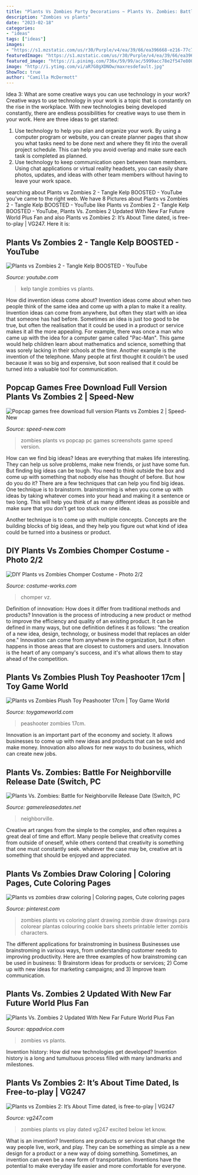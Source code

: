 ```yaml
---
title: "Plants Vs Zombies Party Decorations ~ Plants Vs. Zombies: Battle For Neighborville Release Date (switch, Pc"
description: "Zombies vs plants"
date: "2023-02-18"
categories:
- "ideas"
tags: ["ideas"]
images:
- "https://s1.mzstatic.com/us/r30/Purple/v4/ea/39/66/ea396668-e216-77c7-134b-638733eb23cd/mzl.rqjbzynw.png"
featuredImage: "https://s1.mzstatic.com/us/r30/Purple/v4/ea/39/66/ea396668-e216-77c7-134b-638733eb23cd/mzl.rqjbzynw.png"
featured_image: "https://i.pinimg.com/736x/59/99/ac/5999acc78e2f547e800ca51880968041--cookie-bars-plants-vs-zombies.jpg"
image: "http://i.ytimg.com/vi/aR7G8gXDNOw/maxresdefault.jpg"
ShowToc: true
author: "Camilla McDermott"
---
```



Idea 3: What are some creative ways you can use technology in your work?
Creative ways to use technology in your work is a topic that is constantly on the rise in the workplace. With new technologies being developed constantly, there are endless possibilities for creative ways to use them in your work. Here are three ideas to get started: 
1. Use technology to help you plan and organize your work. By using a computer program or website, you can create planner pages that show you what tasks need to be done next and where they fit into the overall project schedule. This can help you avoid overlap and make sure each task is completed as planned. 
2. Use technology to keep communication open between team members. Using chat applications or virtual reality headsets, you can easily share photos, updates, and ideas with other team members without having to leave your work space.

	

		
searching about Plants vs Zombies 2 - Tangle Kelp BOOSTED - YouTube you've came to the right web. We have 8 Pictures about Plants vs Zombies 2 - Tangle Kelp BOOSTED - YouTube like Plants vs Zombies 2 - Tangle Kelp BOOSTED - YouTube, Plants Vs. Zombies 2 Updated With New Far Future World Plus Fan and also Plants vs Zombies 2: It’s About Time dated, is free-to-play | VG247. Here it is:
		
    
## Plants Vs Zombies 2 - Tangle Kelp BOOSTED - YouTube

<img loading=lazy src="http://i.ytimg.com/vi/aR7G8gXDNOw/maxresdefault.jpg" onerror="this.onerror=null;this.src='https://tse1.mm.bing.net/th?id=OIP.mjpAdVudyVrFu-0_q1UPNwHaEK&amp;pid=15.1';" alt="Plants vs Zombies 2 - Tangle Kelp BOOSTED - YouTube">

_Source: youtube.com_

>kelp tangle zombies vs plants. 

	

How did invention ideas come about?
Invention ideas come about when two people think of the same idea and come up with a plan to make it a reality. Invention ideas can come from anywhere, but often they start with an idea that someone has had before. Sometimes an idea is just too good to be true, but often the realisation that it could be used in a product or service makes it all the more appealing. For example, there was once a man who came up with the idea for a computer game called "Pac-Man". This game would help children learn about mathematics and science, something that was sorely lacking in their schools at the time. Another example is the invention of the telephone. Many people at first thought it couldn't be used because it was so big and expensive, but soon realised that it could be turned into a valuable tool for communication.

    
## Popcap Games Free Download Full Version Plants Vs Zombies 2 | Speed-New

<img loading=lazy src="http://speed-new.com/wp-content/uploads/2015/02/774423632531511.jpg" onerror="this.onerror=null;this.src='https://tse4.mm.bing.net/th?id=OIP.ihv8YC7AS2QnHXueFL2ucwHaFj&amp;pid=15.1';" alt="Popcap games free download full version Plants vs Zombies 2 | Speed-New">

_Source: speed-new.com_

>zombies plants vs popcap pc games screenshots game speed version. 

	

How can we find big ideas?
Ideas are everything that makes life interesting. They can help us solve problems, make new friends, or just have some fun. But finding big ideas can be tough. You need to think outside the box and come up with something that nobody else has thought of before. But how do you do it? There are a few techniques that can help you find big ideas. 
One technique is to brainstorm. brainstorming is when you come up with ideas by taking whatever comes into your head and making it a sentence or two long. This will help you think of as many different ideas as possible and make sure that you don’t get too stuck on one idea. 

Another technique is to come up with multiple concepts. Concepts are the building blocks of big ideas, and they help you figure out what kind of idea could be turned into a business or product.

    
## DIY Plants Vs Zombies Chomper Costume - Photo 2/2

<img loading=lazy src="https://photos.costume-works.com/full/plants_vs_zombies_chomper.jpg" onerror="this.onerror=null;this.src='https://tse1.mm.bing.net/th?id=OIP.SBG9RcnfV8Qt9iW2SRfE7wHaJ3&amp;pid=15.1';" alt="DIY Plants vs Zombies Chomper Costume - Photo 2/2">

_Source: costume-works.com_

>chomper vz. 

	

Definition of innovation: How does it differ from traditional methods and products?
Innovation is the process of introducing a new product or method to improve the efficiency and quality of an existing product. It can be defined in many ways, but one definition defines it as follows: "the creation of a new idea, design, technology, or business model that replaces an older one." Innovation can come from anywhere in the organization, but it often happens in those areas that are closest to customers and users. Innovation is the heart of any company's success, and it's what allows them to stay ahead of the competition.

    
## Plants Vs Zombies Plush Toy Peashooter 17cm | Toy Game World

<img loading=lazy src="https://cdn.toygameworld.com/media/-/catalog/product/cache/36/image/650x/040ec09b1e35df139433887a97daa66f/t/-/t-plush-pz-peashooter_1_.jpg?sig=0ea58f22c6d8d78b1e4c78ac59fabc4d&amp;p=dz02NTAmcmE9MCZycz0xJndzPSZ3cD1zdHJldGNoJndvPSZwPTk4NTkmcT05MCZjbz0xJmFyPTEma2Y9MA==" onerror="this.onerror=null;this.src='https://tse1.mm.bing.net/th?id=OIP.lynsKTwQPMlya0WuFPknoAHaHa&amp;pid=15.1';" alt="Plants vs Zombies Plush Toy Peashooter 17cm | Toy Game World">

_Source: toygameworld.com_

>peashooter zombies 17cm. 

	

Innovation is an important part of the economy and society. It allows businesses to come up with new ideas and products that can be sold and make money. Innovation also allows for new ways to do business, which can create new jobs.

    
## Plants Vs. Zombies: Battle For Neighborville Release Date (Switch, PC

<img loading=lazy src="https://www.gamereleasedates.net/images/covers/pc/cover-pc-plants-vs.-zombies-battle-for-neighborville.jpg" onerror="this.onerror=null;this.src='https://tse1.mm.bing.net/th?id=OIP.1K8X8CQH1UoVDmJMrEnNDwHaKf&amp;pid=15.1';" alt="Plants Vs. Zombies: Battle for Neighborville Release Date (Switch, PC">

_Source: gamereleasedates.net_

>neighborville. 

	

Creative art ranges from the simple to the complex, and often requires a great deal of time and effort. Many people believe that creativity comes from outside of oneself, while others contend that creativity is something that one must constantly seek. whatever the case may be, creative art is something that should be enjoyed and appreciated.

    
## Plants Vs Zombies Draw Coloring | Coloring Pages, Cute Coloring Pages

<img loading=lazy src="https://i.pinimg.com/736x/59/99/ac/5999acc78e2f547e800ca51880968041--cookie-bars-plants-vs-zombies.jpg" onerror="this.onerror=null;this.src='https://tse4.mm.bing.net/th?id=OIP._cziBB6cQaps4cotS4NflQHaJc&amp;pid=15.1';" alt="Plants vs zombies draw coloring | Coloring pages, Cute coloring pages">

_Source: pinterest.com_

>zombies plants vs coloring plant drawing zombie draw drawings para colorear plantas colouring cookie bars sheets printable letter zombis characters. 

	

The different applications for brainstroming in business
Businesses use brainstroming in various ways, from understanding customer needs to improving productivity. Here are three examples of how brainstroming can be used in business: 1) Brainstorm ideas for products or services; 2) Come up with new ideas for marketing campaigns; and 3) Improve team communication.

    
## Plants Vs. Zombies 2 Updated With New Far Future World Plus Fan

<img loading=lazy src="https://s1.mzstatic.com/us/r30/Purple/v4/ea/39/66/ea396668-e216-77c7-134b-638733eb23cd/mzl.rqjbzynw.png" onerror="this.onerror=null;this.src='https://tse2.mm.bing.net/th?id=OIP.gTLhqADjU0EcFaKOskga7QHaHa&amp;pid=15.1';" alt="Plants Vs. Zombies 2 Updated With New Far Future World Plus Fan">

_Source: appadvice.com_

>zombies vs plants. 

	

Invention history: How did new technologies get developed?
Invention history is a long and tumultuous process filled with many landmarks and milestones.

    
## Plants Vs Zombies 2: It’s About Time Dated, Is Free-to-play | VG247

<img loading=lazy src="https://assets.vg247.com/current/2013/06/Plants-vs-Zombies-2-3.jpg" onerror="this.onerror=null;this.src='https://tse4.mm.bing.net/th?id=OIP.zqZNjx960ZUI3DC-uKL9LwHaFj&amp;pid=15.1';" alt="Plants vs Zombies 2: It’s About Time dated, is free-to-play | VG247">

_Source: vg247.com_

>zombies plants vs play dated vg247 excited below let know. 

	

What is an invention?
Inventions are products or services that change the way people live, work, and play. They can be something as simple as a new design for a product or a new way of doing something. Sometimes, an invention can even be a new form of transportation. Inventions have the potential to make everyday life easier and more comfortable for everyone.

